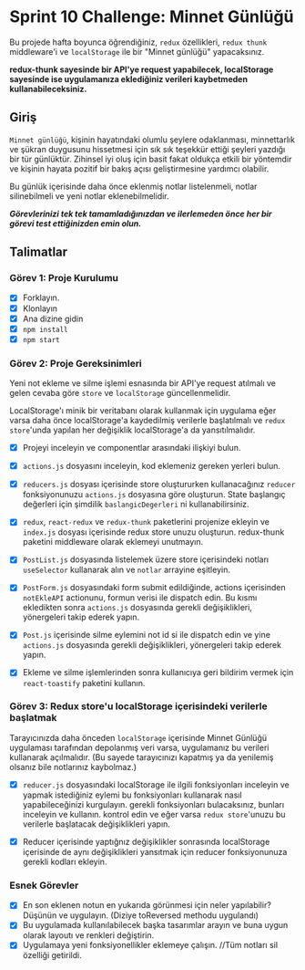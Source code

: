# Sprint 10 Challenge: Minnet Günlüğü

Bu projede hafta boyunca öğrendiğiniz, `redux` özellikleri, `redux thunk` middleware'i ve `localStorage` ile bir "Minnet günlüğü" yapacaksınız.

**redux-thunk sayesinde bir API'ye request yapabilecek, localStorage sayesinde ise uygulamanıza eklediğiniz verileri kaybetmeden kullanabileceksiniz.**

## Giriş

`Minnet günlüğü`, kişinin hayatındaki olumlu şeylere odaklanması,
minnettarlık ve şükran duygusunu hissetmesi için sık sık
teşekkür ettiği şeyleri yazdığı bir tür günlüktür. Zihinsel iyi
oluş için basit fakat oldukça etkili bir yöntemdir ve kişinin
hayata pozitif bir bakış açısı geliştirmesine yardımcı olabilir.

Bu günlük içerisinde daha önce eklenmiş notlar listelenmeli, notlar silinebilmeli ve yeni notlar eklenebilmelidir.

**_Görevlerinizi tek tek tamamladığınızdan ve ilerlemeden önce her bir görevi test ettiğinizden emin olun._**

## Talimatlar

### Görev 1: Proje Kurulumu

- [x] Forklayın.
- [x] Klonlayın
- [x] Ana dizine gidin
- [x] `npm install`
- [x] `npm start`

### Görev 2: Proje Gereksinimleri

Yeni not ekleme ve silme işlemi esnasında bir API'ye request atılmalı ve gelen cevaba göre `store` ve `localStorage` güncellenmelidir.

LocalStorage'ı minik bir veritabanı olarak kullanmak için uygulama eğer varsa daha önce localStorage'a kaydedilmiş verilerle başlatılmalı ve `redux store`'unda yapılan her değişiklik localStorage'a da yansıtılmalıdır.

- [x] Projeyi inceleyin ve componentlar arasındaki ilişkiyi bulun.

- [x] `actions.js` dosyasını inceleyin, kod eklemeniz gereken yerleri bulun.

- [x] `reducers.js` dosyası içerisinde store oluştururken kullanacağınız `reducer` fonksiyonunuzu `actions.js` dosyasına göre oluşturun. State başlangıç değerleri için şimdilik `baslangicDegerleri` ni kullanabilirsiniz.

- [x] `redux`, `react-redux` ve `redux-thunk` paketlerini projenize ekleyin ve `index.js` dosyası içerisinde redux store unuzu oluşturun. redux-thunk paketini middleware olarak eklemeyi unutmayın.

- [x] `PostList.js` dosyasında listelemek üzere store içerisindeki notları `useSelector` kullanarak alın ve `notlar` arrayine eşitleyin.

- [x] `PostForm.js` dosyasındaki form submit edildiğinde, actions içerisinden `notEkleAPI` actionunu, formun verisi ile dispatch edin. Bu kısmı ekledikten sonra `actions.js` dosyasında gerekli değişiklikleri, yönergeleri takip ederek yapın.

- [x] `Post.js` içerisinde silme eylemini not id si ile dispatch edin ve yine `actions.js` dosyasında gerekli değişiklikleri, yönergeleri takip ederek yapın.

- [x] Ekleme ve silme işlemlerinden sonra kullanıcıya geri bildirim vermek için `react-toastify` paketini kullanın.

### Görev 3: Redux store'u localStorage içerisindeki verilerle başlatmak

Tarayıcınızda daha önceden `localStorage` içerisinde Minnet Günlüğü uygulaması tarafından depolanmış veri varsa, uygulamanız bu verileri kullanarak açılmalıdır. (Bu sayede tarayıcınızı kapatmış ya da yenilemiş olsanız bile notlarınız kaybolmaz.)

- [x] `reducer.js` dosyasındaki localStorage ile ilgili fonksiyonları inceleyin ve yapmak istediğiniz eylemi bu fonksiyonları kullanarak nasıl yapabileceğinizi kurgulayın. gerekli fonksiyonları bulacaksınız, bunları inceleyin ve kullanın. kontrol edin ve eğer varsa `redux store`'unuzu bu verilerle başlatacak değişiklikleri yapın.

- [x] Reducer içerisinde yaptığnız değişiklikler sonrasında localStorage içerisinde de aynı değişiklikleri yansıtmak için reducer fonksiyonunuza gerekli kodları ekleyin.

### Esnek Görevler

- [x] En son eklenen notun en yukarıda görünmesi için neler yapılabilir? Düşünün ve uygulayın. (Diziye toReversed methodu uygulandı)
- [x] Bu uygulamada kullanılabilecek başka tasarımlar arayın ve buna uygun olarak layoutı ve renkleri değiştirin.
- [x] Uygulamaya yeni fonksiyonellikler eklemeye çalışın. //Tüm notları sil özelliği getirildi.
